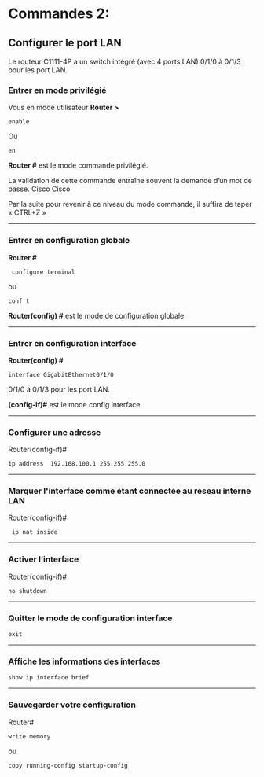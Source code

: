 # Commandes 2:

## Configurer le port LAN
Le routeur C1111-4P a un switch intégré (avec 4 ports LAN)
0/1/0 à 0/1/3 pour les port LAN.
                                                            
### Entrer en mode privilégié 
Vous en mode utilisateur 
**Router >**

    enable
   
  Ou 
  
    en  				                                                               
**Router #**   est le mode commande privilégié.


La validation de cette commande entraîne souvent la demande d’un mot de passe.  Cisco Cisco

Par la suite pour revenir à ce niveau du mode commande, il suffira de taper « CTRL+Z »

-----

### Entrer en configuration globale 
**Router #**

     configure terminal 
   
  ou   
  
    conf t  				                                                               

**Router(config) #** est le mode de configuration globale.

----

### Entrer en configuration interface

**Router(config) #**

    interface GigabitEthernet0/1/0  

0/1/0 à 0/1/3 pour les port LAN.


**(config-if)#** est le mode config interface 

----

### Configurer une adresse
Router(config-if)#

    ip address  192.168.100.1 255.255.255.0              



----
###  Marquer l'interface comme étant connectée au réseau interne LAN
Router(config-if)#

     ip nat inside

----
### Activer l’interface
Router(config-if)#

    no shutdown

----
###  Quitter le mode de configuration interface 

    exit

----
### Affiche les informations des interfaces

    show ip interface brief

----
### Sauvegarder votre configuration

 Router#

    write memory

  ou

    copy running-config startup-config
 

